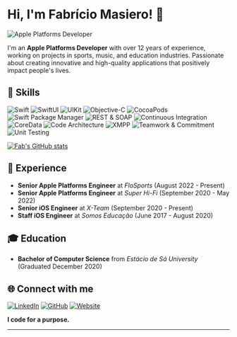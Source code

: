 # Hi, I'm Fabrício Masiero! 👋

![Apple Platforms Developer](https://img.shields.io/badge/Apple%20Platforms-Developer-blue?style=for-the-badge&logo=apple)

I'm an **Apple Platforms Developer** with over 12 years of experience, working on projects in sports, music, and education industries. Passionate about creating innovative and high-quality applications that positively impact people's lives.

## 🚀 Skills

![Swift](https://img.shields.io/badge/Swift-5-orange?style=flat-square&logo=swift)
![SwiftUI](https://img.shields.io/badge/SwiftUI-2.0-blue?style=flat-square&logo=swift)
![UIKit](https://img.shields.io/badge/UIKit-Framework-red?style=flat-square&logo=apple)
![Objective-C](https://img.shields.io/badge/Objective--C-Language-blue?style=flat-square&logo=apple)
![CocoaPods](https://img.shields.io/badge/CocoaPods-Dependency_Manager-red?style=flat-square&logo=cocoapods)
![Swift Package Manager](https://img.shields.io/badge/SPM-Dependency_Manager-green?style=flat-square&logo=swift)
![REST & SOAP](https://img.shields.io/badge/REST%20%26%20SOAP-APIs-yellow?style=flat-square)
![Continuous Integration](https://img.shields.io/badge/CI-Tools-blue?style=flat-square&logo=gitlab)
![CoreData](https://img.shields.io/badge/CoreData-Framework-purple?style=flat-square&logo=apple)
![Code Architecture](https://img.shields.io/badge/Code_Architecture-Principles-brightgreen?style=flat-square)
![XMPP](https://img.shields.io/badge/XMPP-Protocol-lightgrey?style=flat-square)
![Teamwork & Commitment](https://img.shields.io/badge/Teamwork%20%26%20Commitment-Soft_Skills-9cf?style=flat-square)
![Unit Testing](https://img.shields.io/badge/Unit_Testing-Tools-red?style=flat-square&logo=testing-library)

[![Fab's GitHub stats](https://github-readme-stats-sigma-five.vercel.app/api?username=fabriciomasiero&count_private=true&theme=radical&include_all_commits=true&show_icons=true)](https://github.com/anuraghazra/github-readme-stats)

## 💼 Experience

- **Senior Apple Platforms Engineer** at *FloSports* (August 2022 - Present)
- **Senior Apple Platforms Engineer** at *Super Hi-Fi* (September 2020 - May 2022)
- **Senior iOS Engineer** at *X-Team* (September 2020 - Present)
- **Staff iOS Engineer** at *Somos Educação* (June 2017 - August 2020)

## 🎓 Education

- **Bachelor of Computer Science** from *Estácio de Sá University* (Graduated December 2020)

## 🌐 Connect with me

[![LinkedIn](https://img.shields.io/badge/LinkedIn-Fabr%C3%ADcio_Masiero-blue?style=flat-square&logo=linkedin)](https://linkedin.com/in/fabriciomasiero)
[![GitHub](https://img.shields.io/badge/GitHub-fabriciomasiero-black?style=flat-square&logo=github)](https://github.com/fabriciomasiero)
[![Website](https://img.shields.io/badge/Website-fabriciomasiero.github.io-darkgreen?style=flat-square)](https://fabriciomasiero.github.io)

**I code for a purpose.**

---
